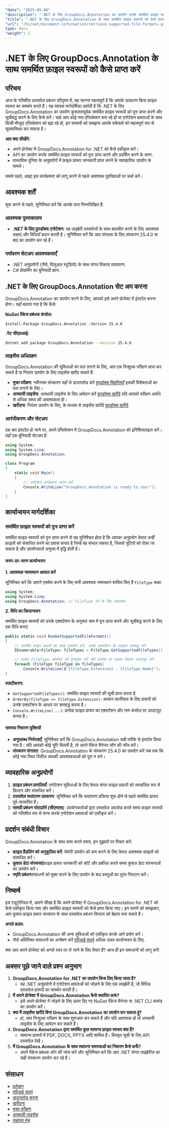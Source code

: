 ```yaml
---
"date": "2025-05-06"
"description": ".NET के लिए GroupDocs.Annotation का उपयोग करके समर्थित फ़ाइल स्वरूपों को कुशलतापूर्वक प्राप्त करना सीखें। यह मार्गदर्शिका एकीकरण, कार्यान्वयन और व्यावहारिक अनुप्रयोगों को कवर करती है।"
"title": ".NET के लिए GroupDocs.Annotation के साथ समर्थित फ़ाइल स्वरूपों को कैसे प्राप्त करें एक व्यापक गाइड"
"url": "/hi/net/document-information/retrieve-supported-file-formats-groupdocs-annotation-net/"
type: docs
"weight": 1
---
```


# .NET के लिए GroupDocs.Annotation के साथ समर्थित फ़ाइल स्वरूपों को कैसे प्राप्त करें

## परिचय

आज के गतिशील दस्तावेज़ प्रबंधन परिदृश्य में, यह जानना महत्वपूर्ण है कि आपके उपकरण किस फ़ाइल स्वरूप का समर्थन करते हैं। यह व्यापक मार्गदर्शिका दर्शाती है कि .NET के लिए GroupDocs.Annotation का उपयोग कुशलतापूर्वक समर्थित फ़ाइल स्वरूपों को पुनः प्राप्त करने और सूचीबद्ध करने के लिए कैसे करें। चाहे आप कोई नया एप्लिकेशन बना रहे हों या एनोटेशन क्षमताओं के साथ किसी मौजूदा एप्लिकेशन को बढ़ा रहे हों, इन स्वरूपों को समझना आपके वर्कफ़्लो को महत्वपूर्ण रूप से सुव्यवस्थित कर सकता है।

**आप क्या सीखेंगे:**

- अपने प्रोजेक्ट में GroupDocs.Annotation for .NET को कैसे एकीकृत करें।
- API का उपयोग करके समर्थित फ़ाइल स्वरूपों को पुनः प्राप्त करने और प्रदर्शित करने के चरण.
- वास्तविक दुनिया के अनुप्रयोगों में फ़ाइल प्रारूप जानकारी प्राप्त करने के व्यावहारिक उपयोग के मामले।

सबसे पहले, आइए इस कार्यक्षमता को लागू करने से पहले आवश्यक पूर्वापेक्षाओं पर चर्चा करें।

## आवश्यक शर्तें

शुरू करने से पहले, सुनिश्चित करें कि आपके पास निम्नलिखित हैं:

### आवश्यक पुस्तकालय
- **.NET के लिए ग्रुपडॉक्स.एनोटेशन**: यह लाइब्रेरी दस्तावेजों के साथ बातचीत करने के लिए आवश्यक कक्षाएं और विधियाँ प्रदान करती है। सुनिश्चित करें कि आप संगतता के लिए संस्करण 25.4.0 या बाद का उपयोग कर रहे हैं।
  
### पर्यावरण सेटअप आवश्यकताएँ
- .NET अनुप्रयोगों (जैसे, विज़ुअल स्टूडियो) के साथ संगत विकास वातावरण.
- C# प्रोग्रामिंग का बुनियादी ज्ञान.

## .NET के लिए GroupDocs.Annotation सेट अप करना

GroupDocs.Annotation का उपयोग करने के लिए, आपको इसे अपने प्रोजेक्ट में इंस्टॉल करना होगा। यहाँ बताया गया है कि कैसे:

**NuGet पैकेज प्रबंधक कंसोल:**

```shell
Install-Package GroupDocs.Annotation -Version 25.4.0
```

**\.नेट सीएलआई:**

```bash
dotnet add package GroupDocs.Annotation --version 25.4.0
```

### लाइसेंस अधिग्रहण

GroupDocs.Annotation की सुविधाओं का पता लगाने के लिए, आप एक निःशुल्क परीक्षण प्राप्त कर सकते हैं या निरंतर उपयोग के लिए लाइसेंस खरीद सकते हैं:

- **मुफ्त परीक्षण**: नवीनतम संस्करण यहाँ से डाउनलोड करें [ग्रुपडॉक्स विज्ञप्तियाँ](https://releases.groupdocs.com/annotation/net/) इसकी विशेषताओं का पता लगाने के लिए।
- **अस्थायी लाइसेंस**: अस्थायी लाइसेंस के लिए आवेदन करें [ग्रुपडॉक्स खरीदें](https://purchase.groupdocs.com/temporary-license/) यदि आपको परीक्षण अवधि से अधिक समय की आवश्यकता हो।
- **खरीदना**: निरंतर उपयोग के लिए, के माध्यम से लाइसेंस खरीदें [ग्रुपडॉक्स खरीदें](https://purchase.groupdocs.com/buy).

### आरंभीकरण और सेटअप

एक बार इंस्टॉल हो जाने पर, अपने एप्लिकेशन में GroupDocs.Annotation को इनिशियलाइज़ करें। यहाँ एक बुनियादी सेटअप है:

```csharp
using System;
using System.Linq;
using GroupDocs.Annotation;

class Program
{
    static void Main()
    {
        // एनोटेशन कार्यक्षमता आरंभ करें
        Console.WriteLine("GroupDocs.Annotation is ready to use!");
    }
}
```

## कार्यान्वयन मार्गदर्शिका

### समर्थित फ़ाइल स्वरूपों को पुनः प्राप्त करें

समर्थित फ़ाइल स्वरूपों को पुनः प्राप्त करने से यह सुनिश्चित होता है कि आपका अनुप्रयोग केवल उन्हीं फ़ाइलों को संसाधित करने का प्रयास करता है जिन्हें वह संभाल सकता है, जिससे त्रुटियों को रोका जा सकता है और उपयोगकर्ता अनुभव में वृद्धि होती है।

#### चरण-दर-चरण कार्यान्वयन

**1. आवश्यक नामस्थान आयात करें**

सुनिश्चित करें कि आपने एक्सेस करने के लिए सभी आवश्यक नामस्थान शामिल किए हैं `FileType` कक्षा:

```csharp
using System;
using System.Linq;
using GroupDocs.Annotation; // FileType वर्ग के लिए आवश्यक
```

**2. विधि का क्रियान्वयन**

समर्थित फ़ाइल स्वरूपों को उनके एक्सटेंशन के अनुसार क्रम में पुनः प्राप्त करने और सूचीबद्ध करने के लिए एक विधि बनाएं:

```csharp
public static void RunGetSupportedFileFormats()
{
    // समर्थित फ़ाइल प्रकारों का संग्रह पुनर्प्राप्त करें, उनके एक्सटेंशन के अनुसार क्रमबद्ध करें
    IEnumerable<FileType> fileTypes = FileType.GetSupportedFileTypes().OrderBy(fileType => fileType.Extension);

    // प्रत्येक FileType ऑब्जेक्ट को पुनरावृत्त करें और कंसोल पर उसका विवरण आउटपुट करें
    foreach (FileType fileType in fileTypes)
        Console.WriteLine($"{fileType.Extension} - {fileType.Name}");
}
```

**स्पष्टीकरण:**
- `GetSupportedFileTypes()`: समर्थित फ़ाइल स्वरूपों की सूची प्राप्त करता है.
- `OrderBy(fileType => fileType.Extension)`: आसान पठनीयता के लिए प्रारूपों को उनके एक्सटेंशन के आधार पर क्रमबद्ध करता है।
- `Console.WriteLine(...)`: प्रत्येक फ़ाइल प्रारूप का एक्सटेंशन और नाम कंसोल पर आउटपुट करता है।

#### समस्या निवारण युक्तियों

- **अनुपलब्ध निर्भरताएँ**: सुनिश्चित करें कि GroupDocs.Annotation सही तरीके से इंस्टॉल किया गया है। यदि आपको कोई त्रुटि मिलती है, तो अपने पैकेज मैनेजर लॉग की जाँच करें।
- **संस्करण संगतता**: GroupDocs.Annotation के संस्करण 25.4.0 का उपयोग करें जब तक कि कोई नया स्थिर रिलीज़ आपकी आवश्यकताओं को पूरा न करे।

## व्यावहारिक अनुप्रयोगों

1. **फ़ाइल प्रबंधन प्रणालियाँ**: एनोटेशन सुविधाओं के लिए केवल संगत फ़ाइल प्रकारों को स्वचालित रूप से फ़िल्टर और संसाधित करें।
2. **दस्तावेज़ रूपांतरण उपकरण**: सुनिश्चित करें कि रूपांतरण प्रक्रिया शुरू होने से पहले समर्थित प्रारूप पूर्व-सत्यापित हैं।
3. **सामग्री प्रबंधन प्लेटफ़ॉर्म (सीएमएस)**: उपयोगकर्ताओं द्वारा दस्तावेज़ अपलोड करते समय फ़ाइल स्वरूपों को गतिशील रूप से मान्य करके एनोटेशन क्षमताओं को एकीकृत करें।

## प्रदर्शन संबंधी विचार

GroupDocs.Annotation के साथ काम करते समय, इन सुझावों पर विचार करें:

- **फ़ाइल हैंडलिंग को अनुकूलित करें**: मेमोरी उपयोग को कम करने के लिए केवल आवश्यक फ़ाइलों को संसाधित करें।
- **कुशल डेटा संरचनाएं**फ़ाइल प्रारूप जानकारी को सॉर्ट और प्रबंधित करते समय कुशल डेटा संरचनाओं का उपयोग करें।
- **स्मृति प्रबंधन**संसाधनों को मुक्त करने के लिए उपयोग के बाद वस्तुओं का तुरंत निपटान करें।

## निष्कर्ष

इस ट्यूटोरियल में, आपने सीखा है कि अपने प्रोजेक्ट में GroupDocs.Annotation for .NET को कैसे एकीकृत किया जाए और समर्थित फ़ाइल स्वरूपों को कैसे प्राप्त किया जाए। इन चरणों को समझकर, आप कुशल फ़ाइल प्रकार सत्यापन के साथ दस्तावेज़ प्रबंधन सिस्टम को बेहतर बना सकते हैं।

**अगले कदम:**

- GroupDocs.Annotation की अन्य सुविधाओं को एकीकृत करके आगे प्रयोग करें।
- जैसे अतिरिक्त संसाधनों का अन्वेषण करें [एपीआई संदर्भ](https://reference.groupdocs.com/annotation/net/) अधिक उन्नत कार्यान्वयन के लिए.

क्या आप अपने प्रोजेक्ट को अगले स्तर पर ले जाने के लिए तैयार हैं? आज ही इन समाधानों को लागू करें!

## अक्सर पूछे जाने वाले प्रश्न अनुभाग

1. **GroupDocs.Annotation for .NET का उपयोग किस लिए किया जाता है?**
   - यह .NET अनुप्रयोगों में एनोटेशन क्षमताओं को जोड़ने के लिए एक लाइब्रेरी है, जो विभिन्न दस्तावेज़ प्रारूपों का समर्थन करती है।
2. **मैं अपने प्रोजेक्ट में GroupDocs.Annotation कैसे स्थापित करूं?**
   - इसे अपने प्रोजेक्ट में जोड़ने के लिए ऊपर दिए गए NuGet पैकेज मैनेजर या .NET CLI कमांड का उपयोग करें।
3. **क्या मैं लाइसेंस खरीदे बिना GroupDocs.Annotation का उपयोग कर सकता हूं?**
   - हां, आप निःशुल्क परीक्षण के साथ शुरुआत कर सकते हैं और यदि आवश्यक हो तो अस्थायी लाइसेंस के लिए आवेदन कर सकते हैं।
4. **GroupDocs.Annotation द्वारा समर्थित कुछ सामान्य फ़ाइल स्वरूप क्या हैं?**
   - सामान्य प्रारूपों में PDF, DOCX, PPTX आदि शामिल हैं। विस्तृत सूची के लिए API दस्तावेज़ देखें।
5. **मैं GroupDocs.Annotation के साथ स्थापना समस्याओं का निवारण कैसे करूँ?**
   - अपने पैकेज प्रबंधक लॉग की जांच करें और सुनिश्चित करें कि आप .NET संगत लाइब्रेरीज़ का सही संस्करण उपयोग कर रहे हैं।

## संसाधन

- [प्रलेखन](https://docs.groupdocs.com/annotation/net/)
- [एपीआई संदर्भ](https://reference.groupdocs.com/annotation/net/)
- [डाउनलोड करना](https://releases.groupdocs.com/annotation/net/)
- [खरीदना](https://purchase.groupdocs.com/buy)
- [मुफ्त परीक्षण](https://releases.groupdocs.com/annotation/net/)
- [अस्थायी लाइसेंस](https://purchase.groupdocs.com/temporary-license/)
- [सहयता मंच](https://forum.groupdocs.com/c/annotation/)